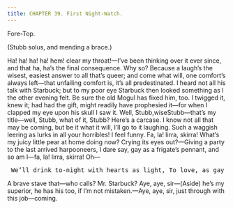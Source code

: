 ```yaml
---
title: CHAPTER 39. First Night-Watch.
---
```


Fore-Top.

(Stubb solus, and mending a brace.)

Ha! ha! ha! ha! hem! clear my throat!—I’ve been thinking over it ever since, and that ha, ha’s the final consequence. Why so? Because a laugh’s the wisest, easiest answer to all that’s queer; and come what will, one comfort’s always left—that unfailing comfort is, it’s all predestinated. I heard not all his talk with Starbuck; but to my poor eye Starbuck then looked something as I the other evening felt. Be sure the old Mogul has fixed him, too. I twigged it, knew it; had had the gift, might readily have prophesied it—for when I clapped my eye upon his skull I saw it. Well, Stubb,wiseStubb—that’s my title—well, Stubb, what of it, Stubb? Here’s a carcase. I know not all that may be coming, but be it what it will, I’ll go to it laughing. Such a waggish leering as lurks in all your horribles! I feel funny. Fa, la! lirra, skirra! What’s my juicy little pear at home doing now? Crying its eyes out?—Giving a party to the last arrived harpooneers, I dare say, gay as a frigate’s pennant, and so am I—fa, la! lirra, skirra! Oh—

<pre xml:space="preserve"> We’ll drink to-night with hearts as light, To love, as gay and fleeting As bubbles that swim, on the beaker’s brim, And break on the lips while meeting. </pre>

A brave stave that—who calls? Mr. Starbuck? Aye, aye, sir—(Aside) he’s my superior, he has his too, if I’m not mistaken.—Aye, aye, sir, just through with this job—coming.